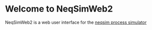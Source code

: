 
# Welcome to NeqSimWeb2
NeqSimWeb2 is a web user interface for the [neqsim process simulator](https://equinor.github.io/neqsimhome/)